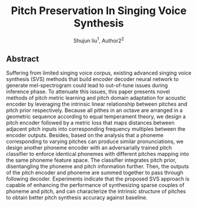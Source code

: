 # <center> Pitch Preservation In Singing Voice Synthesis </center>
<center> Shujun liu<sup>1</sup>, Author2<sup>2</sup> </center>

## Abstract
Suffering from limited singing voice corpus, existing advanced
singing voice synthesis (SVS) methods that build encoder decoder neural network to generate mel-spectrogram could lead
to out-of-tune issues during inference phase. To attenuate this
issues, this paper presents novel methods of pitch metric learning and pitch domain adaptation for acoustic encoder by leveraging the intrinsic linear relationship between pitches and pitch
prior respectively. Because all pithes in an octave are arranged
in a geometric sequence according to equal temperament theory, we design a pitch encoder followed by a metric loss that
maps distances between adjacent pitch inputs into corresponding frequency multiples between the encoder outputs. Besides,
based on the analysis that a phoneme corresponding to varying
pitches can produce similar pronunciations, we design another
phoneme encoder with an adversarially trained pitch classifier
to enforce identical phonemes with different pitches mapping
into the same phoneme feature space. The classifier integrates
pitch prior, disentangling the phoneme and pitch information
further. Then, the outputs of the pitch encoder and phoneme
are summed together to pass through following decoder. Experiments indicate that the proposed SVS approach is capable
of enhancing the performance of synthesizing sparse couples of
phoneme and pitch, and can characterize the intrinsic structure
of pitches to obtain better pitch synthesis accuracy against baseline.
